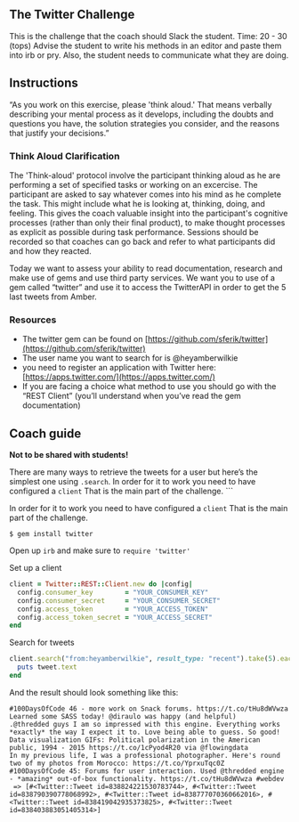 ## The Twitter Challenge
This is the challenge that the coach should Slack the student. Time: 20 - 30 (tops) Advise the student to write his methods in an editor and paste them into irb or pry.  Also, the student needs to communicate what they are doing.

## Instructions

“As you work on this exercise, please 'think aloud.' That means verbally describing your mental process as it develops, including the doubts and questions you have, the solution strategies you consider, and the reasons that justify your decisions.”

### Think Aloud Clarification
The 'Think-aloud' protocol involve the participant thinking aloud as he are performing a set of specified tasks or working on an excercise. The participant are asked to say whatever comes into his mind as he complete the task. This might include what he is looking at, thinking, doing, and feeling. This gives the coach valuable insight into the participant's cognitive processes (rather than only their final product), to make thought processes as explicit as possible during task performance.  Sessions should be recorded so that coaches can go back and refer to what participants did and how they reacted.


Today we want to assess your ability to read documentation, research and make use of gems and use third party services. We want you to use of a gem called “twitter”  and use it to access the TwitterAPI in order to get the 5 last tweets from Amber.

### Resources

* The twitter gem can be found on [https://github.com/sferik/twitter](https://github.com/sferik/twitter)
* The user name you want to search for is @heyamberwilkie
* you need to register an application with Twitter here: [https://apps.twitter.com/](https://apps.twitter.com/)
* If you are facing a choice what method to use you should go with the “REST Client” (you’ll understand when you’ve read the gem documentation)


## Coach guide
**Not to be shared with students!**

There are many ways to retrieve the tweets for a user but here’s the simplest one using `.search`. 
In order for it to work you need to have configured a `client` That is the main part of the challenge. ```

In order for it to work you need to have configured a `client` That is the main part of the challenge. 

```shell
$ gem install twitter

```
Open up `irb` and make sure to `require 'twitter'`

Set up a client
```ruby
client = Twitter::REST::Client.new do |config|
  config.consumer_key        = "YOUR_CONSUMER_KEY"
  config.consumer_secret     = "YOUR_CONSUMER_SECRET"
  config.access_token        = "YOUR_ACCESS_TOKEN"
  config.access_token_secret = "YOUR_ACCESS_SECRET"
end
```

Search for tweets
```ruby
client.search("from:heyamberwilkie", result_type: "recent").take(5).each do |tweet|
  puts tweet.text
end

```

And the result should look something like this:

```shell
#100DaysOfCode 46 - more work on Snack forums. https://t.co/tHu8dWVwza Learned some SASS today! @diraulo was happy (and helpful)
.@thredded guys I am so impressed with this engine. Everything works *exactly* the way I expect it to. Love being able to guess. So good!
Data visualization GIFs: Political polarization in the American public, 1994 - 2015 https://t.co/1cPyod4R20 via @flowingdata
In my previous life, I was a professional photographer. Here's round two of my photos from Morocco: https://t.co/YprxuTqc0Z
#100DaysOfCode 45: Forums for user interaction. Used @thredded engine - *amazing* out-of-box functionality. https://t.co/tHu8dWVwza #webdev
 => [#<Twitter::Tweet id=838824221530783744>, #<Twitter::Tweet id=838790390778068992>, #<Twitter::Tweet id=838777070360662016>, #<Twitter::Tweet id=838419042935373825>, #<Twitter::Tweet id=838403883051405314>] 
```

